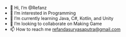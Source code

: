 - 👋 Hi, I’m @Refanz
- 👀 I’m interested in Programming
- 🌱 I’m currently learning Java, C#, Kotlin, and Unity
- 💞️ I’m looking to collaborate on Making Game
- 📫 How to reach me refandasuryasaputra@gmail.com

<!---
Refanz/Refanz is a ✨ special ✨ repository because its `README.md` (this file) appears on your GitHub profile.
You can click the Preview link to take a look at your changes.
--->
